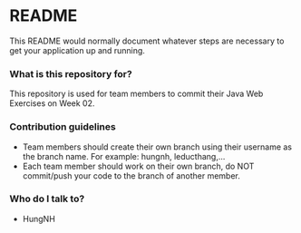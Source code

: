 # README #

This README would normally document whatever steps are necessary to get your application up and running.

### What is this repository for? ###

This repository is used for team members to commit their Java Web Exercises on Week 02.

### Contribution guidelines ###

* Team members should create their own branch using their username as the branch name. For example: hungnh, leducthang,...
* Each team member should work on their own branch, do NOT commit/push your code to the branch of another member.

### Who do I talk to? ###

* HungNH
